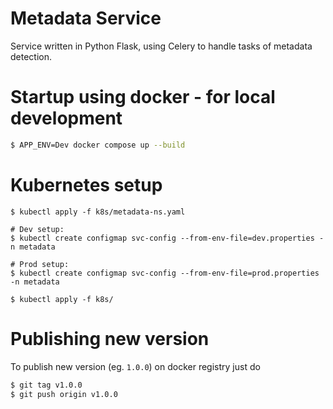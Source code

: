 # Metadata Service

Service written in Python Flask, using Celery to handle tasks of metadata detection.
# Startup using docker - for local development
``` bash
$ APP_ENV=Dev docker compose up --build
```

# Kubernetes setup
```
$ kubectl apply -f k8s/metadata-ns.yaml

# Dev setup:
$ kubectl create configmap svc-config --from-env-file=dev.properties -n metadata

# Prod setup:
$ kubectl create configmap svc-config --from-env-file=prod.properties -n metadata

$ kubectl apply -f k8s/
```
# Publishing new version
To publish new version (eg. `1.0.0`) on docker registry just do 
``` bash
$ git tag v1.0.0 
$ git push origin v1.0.0
```